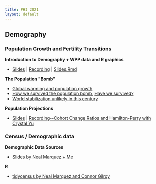 ```yaml
---
title: PHI 2021
layout: default
---
```


## Demography

### Population Growth and Fertility Transitions

**Introduction to Demography + WPP data and R graphics**
  * [Slides](https://jlgodwin.github.io/PHI2021/Lectures/IntrotoDem_20210629.pdf) | [Recording](https://washington.zoom.us/rec/share/2N6cPR41MsDSz3q7l3DDvy4R1fq560sLAzfA_VL9QIxoND1EAqnwml7TcERONWfP.nK4Yo3_xgVECg1SR?startTime=1625066602000) | [Slides.Rmd](https://jlgodwin.github.io/PHI2021/Lectures/IntrotoDem_20210629.pdf)


**The Population "Bomb"**
   * [Global warming and population growth](https://jlgodwin.github.io/PHI2021/Readings/BongaartsONeill2018.pdf)
   * [How we survived the population bomb](https://jlgodwin.github.io/PHI2021/Readings/Lam2011SurvivingPopBomb.pdf), [Have we survived?](https://jlgodwin.github.io/PHI2021/Readings/BeckerReplytoLam2013.pdf)
   * [World stabilization unlikely in this century](https://jlgodwin.github.io/PHI2021/Readings/Gerland2014.pdf)
   
**Population Projections**
   * [Slides](https://jlgodwin.github.io/PHI2021/Lectures/Population_Projections_Overview.pdf) | [Recording--Cohort Change Ratios and Hamilton-Perry with Crystal Yu](https://washington.zoom.us/rec/share/JrhvDjcIVRAARF1Wbrzx9Mk6XynPM6uSWziziBYEDf4CtJjzhXvKbmgPdCH5jFVL.dwSvG-R3FDiqVaYb?startTime=1625077413000)

### Census / Demographic data

**Demographic Data Sources**
  * [Slides by Neal Marquez + Me](https://jlgodwin.github.io/PHI2021/Lectures/DemographicDataSources.pdf)

**R**
   * [tidycensus by Neal Marquez and Connor Gilroy](https://jlgodwin.github.io/PHI2021/Tutorials/tidycensus-tutorial.rmd)

